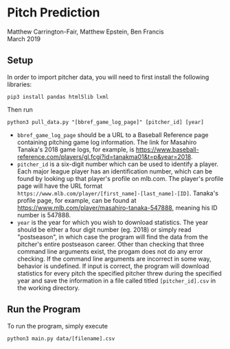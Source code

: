 # Pitch Prediction
Matthew Carrington-Fair, Matthew Epstein, Ben Francis  
March 2019

## Setup
In order to import pitcher data, you will need to first install the following libraries:
```
pip3 install pandas html5lib lxml
```
Then run
```
python3 pull_data.py "[bbref_game_log_page]" [pitcher_id] [year]
```
* `bbref_game_log_page` should be a URL to a Baseball Reference page containing pitching game log information.  The link for Masahiro Tanaka's 2018 game logs, for example, is https://www.baseball-reference.com/players/gl.fcgi?id=tanakma01&t=p&year=2018.
* `pitcher_id` is a six-digit number which can be used to identify a player.  Each major league player has an identification number, which can be found by looking up that player's profile on mlb.com.  The player's profile page will have the URL format `https://www.mlb.com/player/[first_name]-[last_name]-[ID]`.  Tanaka's profile page, for example, can be found at https://www.mlb.com/player/masahiro-tanaka-547888, meaning his ID number is 547888.
* `year` is the year for which you wish to download statistics.  The year should be either a four digit number (eg. 2018) or simply read "postseason", in which case the program will find the data from the pitcher's entire postseason career.
Other than checking that three command line arguments exist, the progam does not do any error checking.  If the command line arguments are incorrect in some way, behavior is undefined.  If input is correct, the program will download statistics for every pitch the specified pitcher threw during the specified year and save the information in a file called titled `[pitcher_id].csv` in the working directory.


## Run the Program
To run the program, simply execute
```
python3 main.py data/[filename].csv
```
